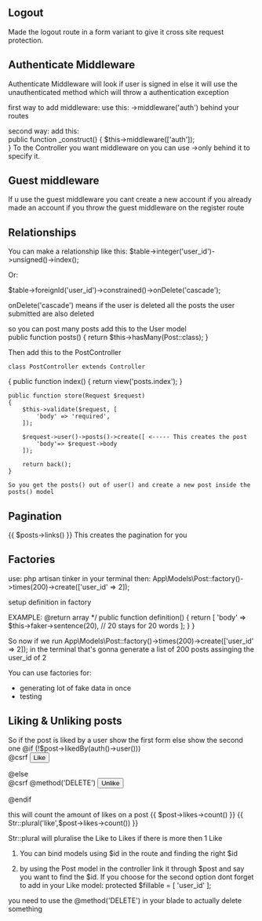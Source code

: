 ## Logout

Made the logout route in a form variant to give it cross site request protection.

## Authenticate Middleware

Authenticate Middleware will look if user is signed in else it will use the unauthenticated method which will throw a authentication exception

first way to add middleware: use this: ->middleware('auth') behind your routes

second way: add this:  
public function \_construct()
{
$this->middleware(['auth']);  
 }
To the Controller you want middleware on you can use ->only behind it to specify it.

## Guest middleware

If u use the guest middleware you cant create a new account if you already made an account if you throw the guest middleware on the register route

## Relationships

You can make a relationship like this:
$table->integer('user_id')->unsigned()->index();

Or:

$table->foreignId('user_id')->constrained()->onDelete('cascade');

onDelete('cascade') means if the user is deleted all the posts the user submitted are also deleted

so you can post many posts add this to the User model  
public function posts()
{
return $this->hasMany(Post::class);
}

Then add this to the PostController

    class PostController extends Controller

{
public function index()
{
return view('posts.index');
}

    public function store(Request $request)
    {
        $this->validate($request, [
            'body' => 'required',
        ]);

        $request->user()->posts()->create([ <----- This creates the post
            'body'=> $request->body
        ]);

        return back();
    }

    So you get the posts() out of user() and create a new post inside the posts() model

## Pagination

{{ $posts->links() }} This creates the pagination for you

## Factories

use: php artisan tinker in your terminal
then: App\Models\Post::factory()->times(200)->create(['user_id' => 2]);

setup definition in factory

EXAMPLE:
@return array
\*/
public function definition()
{
return [
'body' => $this->faker->sentence(20), // 20 stays for 20 words
];
}
}

So now if we run App\Models\Post::factory()->times(200)->create(['user_id' => 2]); in the terminal that's gonna generate a list of 200 posts assinging the user_id of 2

You can use factories for:

-   generating lot of fake data in once
-   testing

## Liking & Unliking posts

<div class="flex items-center">
  So if the post is liked by a user show the first form else show the second one
  @if (!$post->likedBy(auth()->user()))
    <form action="{{ route('posts.likes', $post) }}" method="post" class="mr-1">
      @csrf
      <button type="submit" class="text-blue-500">Like</button>
    </form>
  @else
    <form action="{{ route('posts.likes', $post) }}" method="post" class="mr-1"> 
    @csrf
    @method('DELETE')
    <button  type="submit" class="text-blue-500">Unlike</button>
  </form>
  @endif

this will count the amount of likes on a post
<span>{{ $post->likes->count() }} {{ Str::plural('like',$post->likes->count()) }}</span>

Str::plural will pluralise the Like to Likes if there is more then 1 Like

</div>

1. You can bind models using $id in the route and finding the right $id

2. by using the Post model in the controller link it through $post and say you want to find the $id. If you choose for the second option dont forget to add in your Like model: protected $fillable = [
   'user_id'
   ];

you need to use the @method('DELETE') in your blade to actually delete something
